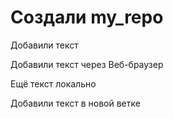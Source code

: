 ﻿# Создали my_repo

Добавили текст

Добавили текст через Веб-браузер

Ещё текст локально

Добавили текст в новой ветке
